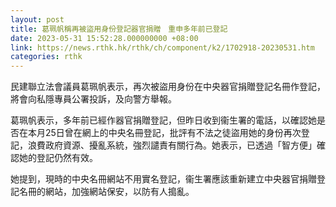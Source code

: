 ```yaml
---
layout: post
title: 葛珮帆稱再被盜用身份登記器官捐贈　重申多年前已登記
date: 2023-05-31 15:52:28.000000000 +08:00
link: https://news.rthk.hk/rthk/ch/component/k2/1702918-20230531.htm
categories: rthk
---
```


民建聯立法會議員葛珮帆表示，再次被盜用身份在中央器官捐贈登記名冊作登記，將會向私隱專員公署投訴，及向警方舉報。

葛珮帆表示，多年前已經作器官捐贈登記，但昨日收到衞生署的電話，以確認她是否在本月25日曾在網上的中央名冊登記，批評有不法之徒盜用她的身份再次登記，浪費政府資源、擾亂系統，強烈譴責有關行為。她表示，已透過「智方便」確認她的登記仍然有效。

她提到，現時的中央名冊網站不用實名登記，衞生署應該重新建立中央器官捐贈登記名冊的網站，加強網站保安，以防有人搗亂。
